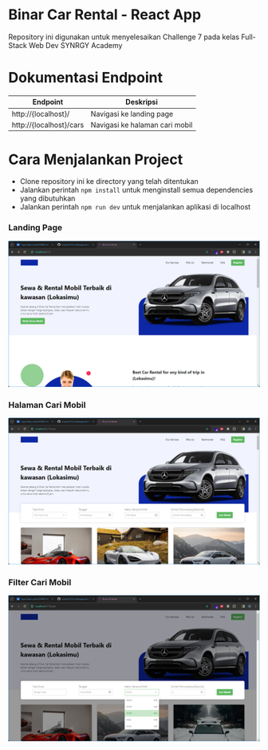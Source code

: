 # Binar Car Rental - React App

Repository ini digunakan untuk menyelesaikan Challenge 7 pada kelas Full-Stack Web Dev SYNRGY Academy

# Dokumentasi Endpoint

| Endpoint                | Deskripsi                      |
| ----------------------- | ------------------------------ |
| http://{localhost}/     | Navigasi ke landing page       |
| http://{localhost}/cars | Navigasi ke halaman cari mobil |

# Cara Menjalankan Project

- Clone repository ini ke directory yang telah ditentukan
- Jalankan perintah `npm install` untuk menginstall semua dependencies yang dibutuhkan
- Jalankan perintah `npm run dev` untuk menjalankan aplikasi di localhost

### Landing Page

![landing_page](<landing page.png>)

### Halaman Cari Mobil

![halaman_cari_mobil](<halaman cari mobil.png>)

### Filter Cari Mobil

![cari_mobil](<cari mobil.png>)
